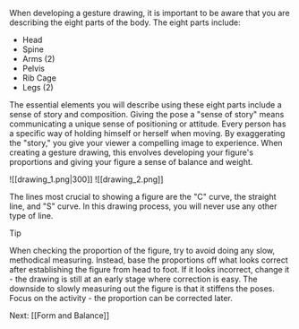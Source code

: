 When developing a gesture drawing, it is important to be aware that you are describing the eight parts of the body.
The eight parts include:

- Head
- Spine
- Arms (2)
- Pelvis
- Rib Cage
- Legs (2)

The essential elements you will describe using these eight parts include a sense of story and composition. Giving the pose a "sense of story" means communicating a unique sense of positioning or attitude. 
Every person has a specific way of holding himself or herself when moving. By exaggerating the "story," you give your viewer a compelling image to experience.
When creating a gesture drawing, this envolves developing your figure's proportions and giving your figure a sense of balance and weight.

![[drawing_1.png|300]]
![[drawing_2.png]]

The lines most crucial to showing a figure are the "C" curve, the straight line, and "S" curve. In this drawing process, you will never use any other type of line.

>[!Tip]
>When checking the proportion of the figure, try to avoid doing any slow, methodical measuring. Instead, base the proportions off what looks correct after establishing the figure from head to foot. If it looks incorrect, change it - the drawing is still at an early stage where correction is easy. The downside to slowly measuring out the figure is that it stiffens the poses. Focus on the activity - the proportion can be corrected later.

Next: [[Form and Balance]]


